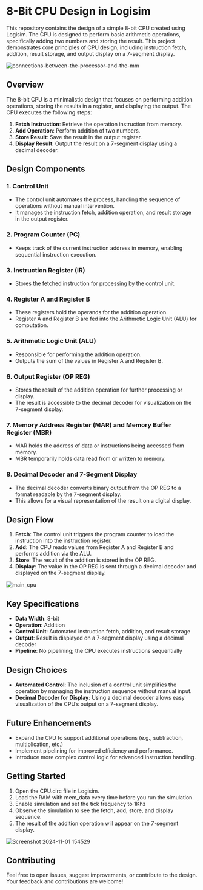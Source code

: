 # 8-Bit CPU Design in Logisim

This repository contains the design of a simple 8-bit CPU created using Logisim. The CPU is designed to perform basic arithmetic operations, specifically adding two numbers and storing the result. This project demonstrates core principles of CPU design, including instruction fetch, addition, result storage, and output display on a 7-segment display.

![connections-between-the-processor-and-the-mm](https://github.com/user-attachments/assets/664d3a83-108a-4f37-baba-f4a18afc85f9)

## Overview

The 8-bit CPU is a minimalistic design that focuses on performing addition operations, storing the results in a register, and displaying the output. The CPU executes the following steps:
1. **Fetch Instruction**: Retrieve the operation instruction from memory.
2. **Add Operation**: Perform addition of two numbers.
3. **Store Result**: Save the result in the output register.
4. **Display Result**: Output the result on a 7-segment display using a decimal decoder.

## Design Components

### 1. Control Unit
   - The control unit automates the process, handling the sequence of operations without manual intervention.
   - It manages the instruction fetch, addition operation, and result storage in the output register.

### 2. Program Counter (PC)
   - Keeps track of the current instruction address in memory, enabling sequential instruction execution.

### 3. Instruction Register (IR)
   - Stores the fetched instruction for processing by the control unit.

### 4. Register A and Register B
   - These registers hold the operands for the addition operation.
   - Register A and Register B are fed into the Arithmetic Logic Unit (ALU) for computation.


### 5. Arithmetic Logic Unit (ALU)
   - Responsible for performing the addition operation.
   - Outputs the sum of the values in Register A and Register B.


### 6. Output Register (OP REG)
   - Stores the result of the addition operation for further processing or display.
   - The result is accessible to the decimal decoder for visualization on the 7-segment display.

### 7. Memory Address Register (MAR) and Memory Buffer Register (MBR)
   - MAR holds the address of data or instructions being accessed from memory.
   - MBR temporarily holds data read from or written to memory.

### 8. Decimal Decoder and 7-Segment Display
   - The decimal decoder converts binary output from the OP REG to a format readable by the 7-segment display.
   - This allows for a visual representation of the result on a digital display.

## Design Flow

1. **Fetch**: The control unit triggers the program counter to load the instruction into the instruction register.
2. **Add**: The CPU reads values from Register A and Register B and performs addition via the ALU.
3. **Store**: The result of the addition is stored in the OP REG.
4. **Display**: The value in the OP REG is sent through a decimal decoder and displayed on the 7-segment display.

![main_cpu](https://github.com/user-attachments/assets/d2972ff4-00bf-449c-9383-3465ab3eee68)

## Key Specifications

- **Data Width**: 8-bit
- **Operation**: Addition
- **Control Unit**: Automated instruction fetch, addition, and result storage
- **Output**: Result is displayed on a 7-segment display using a decimal decoder
- **Pipeline**: No pipelining; the CPU executes instructions sequentially

## Design Choices

- **Automated Control**: The inclusion of a control unit simplifies the operation by managing the instruction sequence without manual input.
- **Decimal Decoder for Display**: Using a decimal decoder allows easy visualization of the CPU’s output on a 7-segment display.

## Future Enhancements

- Expand the CPU to support additional operations (e.g., subtraction, multiplication, etc.)
- Implement pipelining for improved efficiency and performance.
- Introduce more complex control logic for advanced instruction handling.

## Getting Started

1. Open the CPU.circ file in Logisim.
2. Load the RAM with mem_data every time before you run the simulation.
3. Enable simulation and set the tick frequency to 1Khz
4. Observe the simulation to see the fetch, add, store, and display sequence.
5. The result of the addition operation will appear on the 7-segment display.

![Screenshot 2024-11-01 154529](https://github.com/user-attachments/assets/98cc3399-ae6a-4303-a633-060b1b4647e8)


## Contributing

Feel free to open issues, suggest improvements, or contribute to the design. Your feedback and contributions are welcome!
